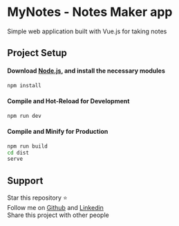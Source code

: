 # MyNotes - Notes Maker app

Simple web application built with Vue.js for taking notes

## Project Setup

#### Download [Node.js](https://nodejs.org/en), and install the necessary modules

```sh
npm install
```

#### Compile and Hot-Reload for Development

```sh
npm run dev
```

#### Compile and Minify for Production

```sh
npm run build
cd dist
serve
```

## Support
Star this repository :star:  
Follow me on [Github](https://github.com/ikbalcaus) and [Linkedin](https://www.linkedin.com/in/ikbalcaus/)  
Share this project with other people
